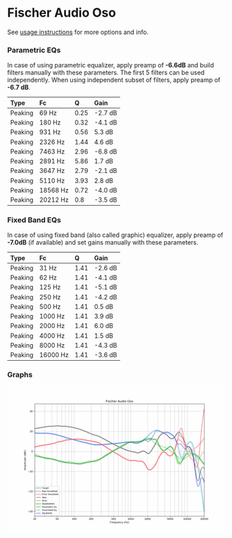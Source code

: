 # Fischer Audio Oso
See [usage instructions](https://github.com/jaakkopasanen/AutoEq#usage) for more options and info.

### Parametric EQs
In case of using parametric equalizer, apply preamp of **-6.6dB** and build filters manually
with these parameters. The first 5 filters can be used independently.
When using independent subset of filters, apply preamp of **-6.7 dB**.

| Type    | Fc       |    Q | Gain    |
|:--------|:---------|:-----|:--------|
| Peaking | 69 Hz    | 0.25 | -2.7 dB |
| Peaking | 180 Hz   | 0.32 | -4.1 dB |
| Peaking | 931 Hz   | 0.56 | 5.3 dB  |
| Peaking | 2326 Hz  | 1.44 | 4.6 dB  |
| Peaking | 7463 Hz  | 2.96 | -6.8 dB |
| Peaking | 2891 Hz  | 5.86 | 1.7 dB  |
| Peaking | 3647 Hz  | 2.79 | -2.1 dB |
| Peaking | 5110 Hz  | 3.93 | 2.8 dB  |
| Peaking | 18568 Hz | 0.72 | -4.0 dB |
| Peaking | 20212 Hz | 0.8  | -3.5 dB |

### Fixed Band EQs
In case of using fixed band (also called graphic) equalizer, apply preamp of **-7.0dB**
(if available) and set gains manually with these parameters.

| Type    | Fc       |    Q | Gain    |
|:--------|:---------|:-----|:--------|
| Peaking | 31 Hz    | 1.41 | -2.6 dB |
| Peaking | 62 Hz    | 1.41 | -4.1 dB |
| Peaking | 125 Hz   | 1.41 | -5.1 dB |
| Peaking | 250 Hz   | 1.41 | -4.2 dB |
| Peaking | 500 Hz   | 1.41 | 0.5 dB  |
| Peaking | 1000 Hz  | 1.41 | 3.9 dB  |
| Peaking | 2000 Hz  | 1.41 | 6.0 dB  |
| Peaking | 4000 Hz  | 1.41 | 1.5 dB  |
| Peaking | 8000 Hz  | 1.41 | -4.3 dB |
| Peaking | 16000 Hz | 1.41 | -3.6 dB |

### Graphs
![](./Fischer%20Audio%20Oso.png)
